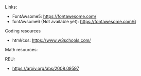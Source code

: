 Links:

- FontAwsome5: https://fontawesome.com/
- fontAwsome6 (Not available yet): https://fontawesome.com/6



Coding resources
- html/css: https://www.w3schools.com/

Math resources:



REU:
- https://arxiv.org/abs/2008.09597